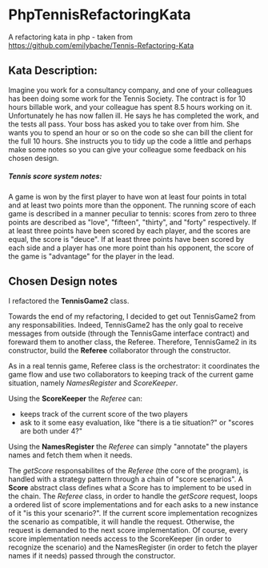 # PhpTennisRefactoringKata
A refactoring kata in php - taken from https://github.com/emilybache/Tennis-Refactoring-Kata 

## Kata Description:
Imagine you work for a consultancy company, and one of your colleagues
has been doing some work for the Tennis Society. The contract is for
10 hours billable work, and your colleague has spent 8.5 hours working
on it. Unfortunately he has now fallen ill. He says he has completed
the work, and the tests all pass. Your boss has asked you to take over
from him. She wants you to spend an hour or so on the code so she can
bill the client for the full 10 hours. She instructs you to tidy up
the code a little and perhaps make some notes so you can give your
colleague some feedback on his chosen design.

##### Tennis score system notes:
A game is won by the first player to have won at least four points in
total and at least two points more than the opponent.
The running score of each game is described in a manner peculiar to
tennis: scores from zero to three points are described as "love",
"fifteen", "thirty", and "forty" respectively.
If at least three points have been scored by each player, and the
scores are equal, the score is "deuce".
If at least three points have been scored by each side and a player
has one more point than his opponent, the score of the game is
"advantage" for the player in the lead.

## Chosen Design notes
I refactored the **TennisGame2** class.

Towards the end of my refactoring, I decided to get out TennisGame2 from any responsabilities.
Indeed, TennisGame2 has the only goal to receive messages from outside (through the TennisGame interface contract) and foreward them to another class, the Referee.
Therefore, TennisGame2 in its constructor, build the **Referee** collaborator through the constructor.

As in a real tennis game, Referee class is the orchestrator: it coordinates the game flow and use two collaborators to keeping track of the current game situation, namely *NamesRegister* and *ScoreKeeper*.

Using the **ScoreKeeper** the *Referee* can:
- keeps track of the current score of the two players
- ask to it some easy evaluation, like "there is a tie situation?" or "scores are both under 4?"

Using the **NamesRegister** the *Referee* can simply "annotate" the players names and fetch them when it needs.

The *getScore* responsabilites of the *Referee* (the core of the program), is handled with a strategy pattern through a chain of "score scenarios". A **Score** abstract class defines what a Score has to implement to be used in the chain. The *Referee* class, in order to handle the *getScore* request, loops a ordered list of score implementations and for each asks to a new instance of it "is this your scenario?". If the current score implementation recognizes the scenario as compatible, it will handle the request. Otherwise, the request is demanded to the next score implementation. Of course, every score implementation needs access to the ScoreKeeper (in order to recognize the scenario) and the NamesRegister (in order to fetch the player names if it needs) passed through the constructor.
